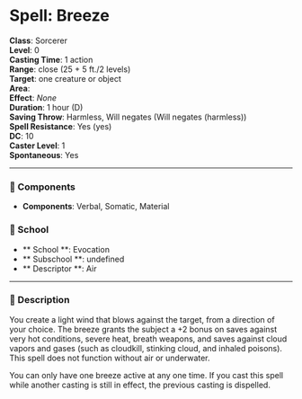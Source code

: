 
# Spell: Breeze
**Class**: Sorcerer  
**Level**: 0  
**Casting Time**: 1 action  
**Range**: close (25 + 5 ft./2 levels)  
**Target**: one creature or object  
**Area**:   
**Effect**: _None_  
**Duration**: 1 hour (D)  
**Saving Throw**: Harmless, Will negates (Will negates (harmless))  
**Spell Resistance**: Yes (yes)  
**DC**: 10  
**Caster Level**: 1  
**Spontaneous**: Yes

---

### 🔮 Components
- **Components**: Verbal, Somatic, Material

### 🏫 School
- ** School **: Evocation
- ** Subschool **: undefined
- ** Descriptor **: Air
---

### 📜 Description
You create a light wind that blows against the target, from a direction of your choice. The breeze grants the subject a +2 bonus on saves against very hot conditions, severe heat, breath weapons, and saves against cloud vapors and gases (such as cloudkill, stinking cloud, and inhaled poisons). This spell does not function without air or underwater.

You can only have one breeze active at any one time. If you cast this spell while another casting is still in effect, the previous casting is dispelled.
